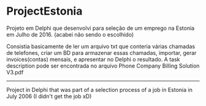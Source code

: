 # ProjectEstonia

Projeto em Delphi que desenvolvi para seleção de um emprego na Estonia em Julho de 2016. (acabei não sendo o escolhido)

Consistia basicamente de ler um arquivo txt que conteria várias chamadas de telefones, criar um BD para armazenar essas chamadas, importar, gerar invoices(contas) mensais, e apresentar no Delphi o resultado. A task description pode ser encontrada no arquivo Phone Company Billing Solution V3.pdf

--------------------

Project in Delphi that was part of a selection process of a job in Estonia in July 2006 (I didn't get the job xD)
